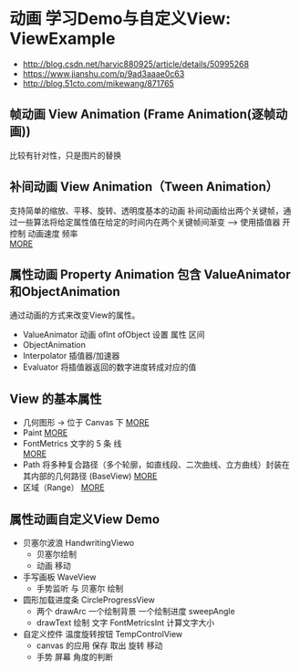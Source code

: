 # 动画 学习Demo与自定义View:  ViewExample
- http://blog.csdn.net/harvic880925/article/details/50995268
- https://www.jianshu.com/p/9ad3aaae0c63      
- http://blog.51cto.com/mikewang/871765
## 帧动画  View  Animation (Frame Animation(逐帧动画))
  比较有针对性，只是图片的替换
## 补间动画 View Animation（Tween Animation）
 支持简单的缩放、平移、旋转、透明度基本的动画
 补间动画给出两个关键帧，通过一些算法将给定属性值在给定的时间内在两个关键帧间渐变  --> 使用插值器 开控制 动画速度 频率  
 [MORE](https://github.com/huangqiqiang/ViewExample/blob/master/Tween.md)
## 属性动画 Property Animation   包含 ValueAnimator和ObjectAnimation
  通过动画的方式来改变View的属性。
- ValueAnimator   动画 ofInt ofObject 设置 属性 区间
- ObjectAnimation
- Interpolator  插值器/加速器
- Evaluator 将插值器返回的数字进度转成对应的值

## View 的基本属性
- 几何图形 -> 位于 Canvas 下 
     [MORE](https://github.com/huangqiqiang/ViewExample/blob/master/Canvas.md)   
- Paint 
     [MORE](https://github.com/huangqiqiang/ViewExample/blob/master/Paint.md)
- FontMetrics   文字的 5 条 线   
     [MORE](https://github.com/huangqiqiang/ViewExample/blob/master/FontMetrics.md)
- Path 将多种复合路径（多个轮廓，如直线段、二次曲线、立方曲线）封装在其内部的几何路径 (BaseView)
     [MORE](https://github.com/huangqiqiang/ViewExample/blob/master/Path.md)
- 区域（Range）
     [MORE](https://github.com/huangqiqiang/ViewExample/blob/master/Range.md)


##  属性动画自定义View  Demo
- 贝塞尔波浪 HandwritingViewo 
    - 贝塞尔绘制
    - 动画 移动
- 手写画板 WaveView
    - 手势监听  与 贝塞尔 绘制 
- 圆形加载进度条 CircleProgressView
    -  两个 drawArc 一个绘制背景 一个绘制进度   sweepAngle
    -  drawText 绘制 文字    FontMetricsInt 计算文字大小 
- 自定义控件 温度旋转按钮 TempControlView
    - canvas 的应用 保存 取出  旋转 移动  
    - 手势 屏幕 角度的判断 